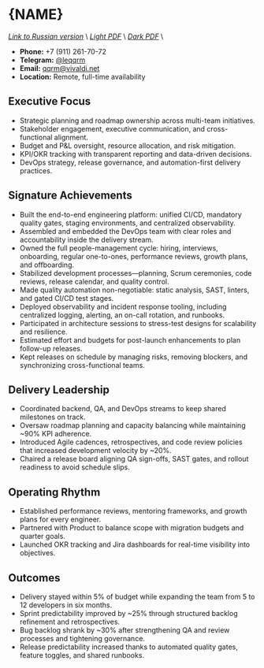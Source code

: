 # {NAME}
*[Link to Russian version](../ru/RESUME_EM_RU.MD)* \\
*[Light PDF](https://qqrm.github.io/CV/Belyakov_em_en_light.pdf)* \\
*[Dark PDF](https://qqrm.github.io/CV/Belyakov_em_en_dark.pdf)* \\

- **Phone:** +7 (911) 261-70-72
- **Telegram:** [@leqqrm](https://t.me/leqqrm)
- **Email:** [qqrm@vivaldi.net](mailto:qqrm@vivaldi.net)
- **Location:** Remote, full-time availability

## Executive Focus
- Strategic planning and roadmap ownership across multi-team initiatives.
- Stakeholder engagement, executive communication, and cross-functional alignment.
- Budget and P&L oversight, resource allocation, and risk mitigation.
- KPI/OKR tracking with transparent reporting and data-driven decisions.
- DevOps strategy, release governance, and automation-first delivery practices.

## Signature Achievements
- Built the end-to-end engineering platform: unified CI/CD, mandatory quality gates, staging environments, and centralized observability.
- Assembled and embedded the DevOps team with clear roles and accountability inside the delivery stream.
- Owned the full people-management cycle: hiring, interviews, onboarding, regular one-to-ones, performance reviews, growth plans, and offboarding.
- Stabilized development processes—planning, Scrum ceremonies, code reviews, release calendar, and quality control.
- Made quality automation non-negotiable: static analysis, SAST, linters, and gated CI/CD test stages.
- Deployed observability and incident response tooling, including centralized logging, alerting, an on-call rotation, and runbooks.
- Participated in architecture sessions to stress-test designs for scalability and resilience.
- Estimated effort and budgets for post-launch enhancements to plan follow-up releases.
- Kept releases on schedule by managing risks, removing blockers, and synchronizing cross-functional teams.

## Delivery Leadership
- Coordinated backend, QA, and DevOps streams to keep shared milestones on track.
- Oversaw roadmap planning and capacity balancing while maintaining ~90% KPI adherence.
- Introduced Agile cadences, retrospectives, and code review policies that increased development velocity by ~20%.
- Chaired a release board aligning QA sign-offs, SAST gates, and rollout readiness to avoid schedule slips.

## Operating Rhythm
- Established performance reviews, mentoring frameworks, and growth plans for every engineer.
- Partnered with Product to balance scope with migration budgets and quarter goals.
- Launched OKR tracking and Jira dashboards for real-time visibility into objectives.

## Outcomes
- Delivery stayed within 5% of budget while expanding the team from 5 to 12 developers in six months.
- Sprint predictability improved by ~25% through structured backlog refinement and retrospectives.
- Bug backlog shrank by ~30% after strengthening QA and review processes and tightening governance.
- Release predictability increased thanks to automated quality gates, feature toggles, and shared runbooks.
